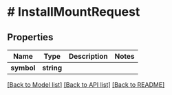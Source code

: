 # # InstallMountRequest

## Properties

Name | Type | Description | Notes
------------ | ------------- | ------------- | -------------
**symbol** | **string** |  |

[[Back to Model list]](../../README.md#models) [[Back to API list]](../../README.md#endpoints) [[Back to README]](../../README.md)
